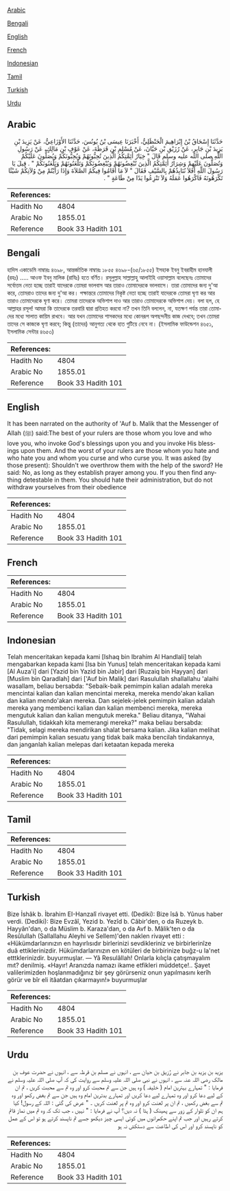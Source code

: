 [Arabic](#arabic)

[Bengali](#bengali)

[English](#english)

[French](#french)

[Indonesian](#indonesian)

[Tamil](#tamil)

[Turkish](#turkish)

[Urdu](#urdu)

## Arabic


<div dir="rtl" lang="ar" style={{fontSize:'larger',backgroundColor:'#f8f9fa',padding:20}}>
حَدَّثَنَا إِسْحَاقُ بْنُ إِبْرَاهِيمَ الْحَنْظَلِيُّ، أَخْبَرَنَا عِيسَى بْنُ يُونُسَ، حَدَّثَنَا الأَوْزَاعِيُّ، عَنْ يَزِيدَ بْنِ يَزِيدَ بْنِ جَابِرٍ، عَنْ رُزَيْقِ بْنِ حَيَّانَ، عَنْ مُسْلِمِ بْنِ قَرَظَةَ، عَنْ عَوْفِ بْنِ مَالِكٍ، عَنْ رَسُولِ اللَّهِ صلى الله عليه وسلم قَالَ ‏"‏ خِيَارُ أَئِمَّتِكُمُ الَّذِينَ تُحِبُّونَهُمْ وَيُحِبُّونَكُمْ وَيُصَلُّونَ عَلَيْكُمْ وَتُصَلُّونَ عَلَيْهِمْ وَشِرَارُ أَئِمَّتِكُمُ الَّذِينَ تُبْغِضُونَهُمْ وَيُبْغِضُونَكُمْ وَتَلْعَنُونَهُمْ وَيَلْعَنُونَكُمْ ‏"‏ ‏.‏ قِيلَ يَا رَسُولَ اللَّهِ أَفَلاَ نُنَابِذُهُمْ بِالسَّيْفِ فَقَالَ ‏"‏ لاَ مَا أَقَامُوا فِيكُمُ الصَّلاَةَ وَإِذَا رَأَيْتُمْ مِنْ وُلاَتِكُمْ شَيْئًا تَكْرَهُونَهُ فَاكْرَهُوا عَمَلَهُ وَلاَ تَنْزِعُوا يَدًا مِنْ طَاعَةٍ ‏"‏ ‏.‏
</div>
<div style={{backgroundColor:'#f8f9fa',padding:20, marginBottom: 10}}><table> <thead> <tr> <th>References:</th> <th></th> </tr> </thead> <tbody><tr><td>Hadith No</td><td>4804</td></tr><tr><td>Arabic No</td><td>1855.01</td></tr><tr><td>Reference</td><td>Book 33 Hadith 101</td></tr></tbody></table></div>

## Bengali


<div dir="ltr" lang="bn" style={{fontSize:'larger',backgroundColor:'#f8f9fa',padding:20}}>
হাদিস একাডেমি নাম্বারঃ ৪৬৯৮, আন্তর্জাতিক নাম্বারঃ ১৮৫৫ ৪৬৯৮-(৬৫/১৮৫৫) ইসহাক ইবনু ইবরাহীম হানযালী (রহঃ) ..... আওফ ইবনু মালিক (রাযিঃ) হতে বর্ণিত। রসূলুল্লাহ সাল্লাল্লাহু আলাইহি ওয়াসাল্লাম বলেছেনঃ তোমাদের সর্বোত্তম নেতা হচ্ছে তারাই যাদেরকে তোমরা ভালবাস আর তারাও তোমাদেরকে ভালবাসে। তারা তোমাদের জন্য দু'আ করে, তোমরাও তাদের জন্য দু'আ কর। পক্ষান্তরে তোমাদের নিকৃষ্ট নেতা হচ্ছে তারাই যাদেরকে তোমরা ঘৃণা কর আর তারাও তোমাদেরকে ঘৃণা করে। তোমরা তাদেরকে অভিশাপ দাও আর তারাও তোমাদেরকে অভিশাপ দেয়। বলা হল, হে আল্লাহর রসূল! আমরা কি তাদেরকে তরবারি দ্বারা প্রতিহত করবো না? তখন তিনি বললেন, না, যতক্ষণ পর্যন্ত তারা তোমাদের মধ্যে সালাত কায়িম রাখবে। আর যখন তোমাদের শাসকদের মধ্যে কোনরূপ অপছন্দনীয় কাজ দেখবে; তখন তোমরা তাদের সে কাজকে ঘৃণা করবে; কিন্তু (তাদের) আনুগত্য থেকে হাত গুটিয়ে নেবে না। (ইসলামিক ফাউন্ডেশন ৪৬৫১, ইসলামিক সেন্টার ৪৬৫৩)
</div>
<div style={{backgroundColor:'#f8f9fa',padding:20, marginBottom: 10}}><table> <thead> <tr> <th>References:</th> <th></th> </tr> </thead> <tbody><tr><td>Hadith No</td><td>4804</td></tr><tr><td>Arabic No</td><td>1855.01</td></tr><tr><td>Reference</td><td>Book 33 Hadith 101</td></tr></tbody></table></div>

## English


<div dir="ltr" lang="en" style={{fontSize:'larger',backgroundColor:'#f8f9fa',padding:20}}>
It has been narrated on the authority of 'Auf b. Malik that the Messenger of Allah (ﷺ) said:The best of your rulers are those whom you love and who love you, who invoke God's blessings upon you and you invoke His blessings upon them. And the worst of your rulers are those whom you hate and who hate you and whom you curse and who curse you. It was asked (by those present): Shouldn't we overthrow them with the help of the sword? He said: No, as long as they establish prayer among you. If you then find anything detestable in them. You should hate their administration, but do not withdraw yourselves from their obedience
</div>
<div style={{backgroundColor:'#f8f9fa',padding:20, marginBottom: 10}}><table> <thead> <tr> <th>References:</th> <th></th> </tr> </thead> <tbody><tr><td>Hadith No</td><td>4804</td></tr><tr><td>Arabic No</td><td>1855.01</td></tr><tr><td>Reference</td><td>Book 33 Hadith 101</td></tr></tbody></table></div>

## French


<div dir="ltr" lang="fr" style={{fontSize:'larger',backgroundColor:'#f8f9fa',padding:20}}>

</div>
<div style={{backgroundColor:'#f8f9fa',padding:20, marginBottom: 10}}><table> <thead> <tr> <th>References:</th> <th></th> </tr> </thead> <tbody><tr><td>Hadith No</td><td>4804</td></tr><tr><td>Arabic No</td><td>1855.01</td></tr><tr><td>Reference</td><td>Book 33 Hadith 101</td></tr></tbody></table></div>

## Indonesian


<div dir="ltr" lang="id" style={{fontSize:'larger',backgroundColor:'#f8f9fa',padding:20}}>
Telah menceritakan kepada kami [Ishaq bin Ibrahim Al Handlali] telah mengabarkan kepada kami [Isa bin Yunus] telah menceritakan kepada kami [Al Auza'i] dari [Yazid bin Yazid bin Jabir] dari [Ruzaiq bin Hayyan] dari [Muslim bin Qaradlah] dari ['Auf bin Malik] dari Rasulullah shallallahu 'alaihi wasallam, beliau bersabda: "Sebaik-baik pemimpin kalian adalah mereka mencintai kalian dan kalian mencintai mereka, mereka mendo'akan kalian dan kalian mendo'akan mereka. Dan sejelek-jelek pemimpin kalian adalah mereka yang membenci kalian dan kalian membenci mereka, mereka mengutuk kalian dan kalian mengutuk mereka." Beliau ditanya, "Wahai Rasulullah, tidakkah kita memerangi mereka?" maka beliau bersabda: "Tidak, selagi mereka mendirikan shalat bersama kalian. Jika kalian melihat dari pemimpin kalian sesuatu yang tidak baik maka bencilah tindakannya, dan janganlah kalian melepas dari ketaatan kepada mereka
</div>
<div style={{backgroundColor:'#f8f9fa',padding:20, marginBottom: 10}}><table> <thead> <tr> <th>References:</th> <th></th> </tr> </thead> <tbody><tr><td>Hadith No</td><td>4804</td></tr><tr><td>Arabic No</td><td>1855.01</td></tr><tr><td>Reference</td><td>Book 33 Hadith 101</td></tr></tbody></table></div>

## Tamil


<div dir="ltr" lang="ta" style={{fontSize:'larger',backgroundColor:'#f8f9fa',padding:20}}>

</div>
<div style={{backgroundColor:'#f8f9fa',padding:20, marginBottom: 10}}><table> <thead> <tr> <th>References:</th> <th></th> </tr> </thead> <tbody><tr><td>Hadith No</td><td>4804</td></tr><tr><td>Arabic No</td><td>1855.01</td></tr><tr><td>Reference</td><td>Book 33 Hadith 101</td></tr></tbody></table></div>

## Turkish


<div dir="ltr" lang="tr" style={{fontSize:'larger',backgroundColor:'#f8f9fa',padding:20}}>
Bize İshâk b. İbrahim EI-Hanzalî rivayet etti. (Dediki): Bize îsâ b. Yûnus haber verdi. (Dediki): Bize Evzâî, Yezid b. Yezîd b. Câbir'den, o da Ruzeyk b. Hayyân'dan, o da Müslim b. Karaza'dan, o da Avf b. Mâlik'ten o da Resûlullah (Sallallahu Aleyhi ve Sellem)'den naklen rivayet etti : «Hükümdarlarınızın en hayırlısıdır birlerinizi sevdikleriniz ve birbirlerinîze duâ ettiklerinizdir. Hükümdarlarınızın en kötüleri de birbirinize buğz-u la'net etttklerinizdir. buyurmuşlar. — Yâ Resulâllah! Onlarla kılıçla çatışmayalım mıt? denilmiş. «Hayır! Aranızda namazı ikame etfikleri müddetçe!.. Şayet valilerimizden hoşlanmadığınız bir şey görürseniz onun yapılmasını kerîh görür ve bîr eli itâatdan çıkarmayın!» buyurmuşlar
</div>
<div style={{backgroundColor:'#f8f9fa',padding:20, marginBottom: 10}}><table> <thead> <tr> <th>References:</th> <th></th> </tr> </thead> <tbody><tr><td>Hadith No</td><td>4804</td></tr><tr><td>Arabic No</td><td>1855.01</td></tr><tr><td>Reference</td><td>Book 33 Hadith 101</td></tr></tbody></table></div>

## Urdu


<div dir="rtl" lang="ur" style={{fontSize:'larger',backgroundColor:'#f8f9fa',padding:20}}>
یزید بن یزید بن جابر نے رُزیق بن حیان سے ، انہوں نے مسلم بن قرظہ سے ، انہوں نے حضرت عوف بن مالک رضی اللہ عنہ سے ، انہوں نے نبی صلی اللہ علیہ وسلم سے روایت کی کہ آپ صلی اللہ علیہ وسلم نے فرمایا : " تمہارے بہترین امام ( خلیفہ ) وہ ہیں جن سے تم محبت کرو اور وہ تم سے محبت کریں ، تم ان کے لیے دعا کرو اور وہ تمہارے لیے دعا کریں اور تمہارے بدترین امام وہ ہیں جن سے تم بغض رکھو اور وہ تم سے بغض رکھیں ، تم ان پر لعنت کرو اور وہ تم پر لعنت کریں ۔ " عرض کی گئی : اللہ کے رسول! کیا ہم ان کو تلوار کے زور سے پھینک ( ہٹا ) نہ دیں؟ آپ نے فرمایا : " نہیں ، جب تک کہ وہ تم میں نماز قائم کرتے رہیں اور جب تم اپنے حکمرانوں میں کوئی ایسی چیز دیکھو جسے تم ناپسند کرتے ہو تو اس کے عمل کو ناپسند کرو اور اس کی اطاعت سے دستکش نہ ہو
</div>
<div style={{backgroundColor:'#f8f9fa',padding:20, marginBottom: 10}}><table> <thead> <tr> <th>References:</th> <th></th> </tr> </thead> <tbody><tr><td>Hadith No</td><td>4804</td></tr><tr><td>Arabic No</td><td>1855.01</td></tr><tr><td>Reference</td><td>Book 33 Hadith 101</td></tr></tbody></table></div>
